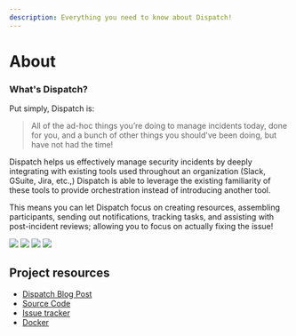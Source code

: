 ```yaml
---
description: Everything you need to know about Dispatch!
---
```


# About

### What's Dispatch?

Put simply, Dispatch is:

> All of the ad-hoc things you’re doing to manage incidents today, done for you, and a bunch of other things you should've been doing, but have not had the time!

Dispatch helps us effectively manage security incidents by deeply integrating with existing tools used throughout an organization \(Slack, GSuite, Jira, etc.,\) Dispatch is able to leverage the existing familiarity of these tools to provide orchestration instead of introducing another tool.

This means you can let Dispatch focus on creating resources, assembling participants, sending out notifications, tracking tasks, and assisting with post-incident reviews; allowing you to focus on actually fixing the issue!

 ![](https://github.com/Netflix/dispatch/raw/master/docs/images/screenshots/thumb-1.png) ![](https://github.com/Netflix/dispatch/raw/master/docs/images/screenshots/thumb-2.png) ![](https://github.com/Netflix/dispatch/raw/master/docs/images/screenshots/thumb-3.png) ![](https://github.com/Netflix/dispatch/raw/master/docs/images/screenshots/thumb-4.png)

## Project resources

* [Dispatch Blog Post](https://medium.com/@NetflixTechBlog/introducing-dispatch-da4b8a2a8072)
* [Source Code](https://github.com/netflix/dispatch)
* [Issue tracker](https://github.com/netflix/dispatch/issues)
* [Docker](https://github.com/Netflix/dispatch-docker)




